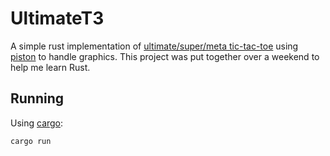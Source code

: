 # UltimateT3

A simple rust implementation of [ultimate/super/meta tic-tac-toe](https://en.wikipedia.org/wiki/Ultimate_tic-tac-toe) using [piston](https://github.com/PistonDevelopers/piston) to handle graphics. This project was put together over a weekend to help me learn Rust.

## Running

Using [cargo](https://doc.rust-lang.org/cargo/index.html):

```
cargo run
```
